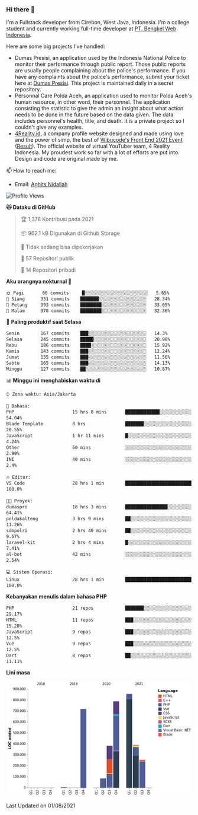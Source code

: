 ### Hi there 👋
I'm a Fullstack developer from Cirebon, West Java, Indonesia. I'm a college student and currently working full-time developer at [PT. Bengkel Web Indonesia](https://github.com/PT-Bengkel-Web-Indonesia).

Here are some big projects I've handled:
- Dumas Presisi, an application used by the Indonesia National Police to monitor their performance through public report. Those public reports are usually people complaining about the police's performance. If you have any complaints about the police's performance, submit your ticket here at [Dumas Presisi](https://dumaspresisi.polri.go.id/dumaspro). This project is maintained daily in a secret repository.
- Personnal Care Polda Aceh, an application used to monitor Polda Aceh's human resource, in other word, their personnel. The application consisting the statistic to give the admin an insight about what action needs to be done in the future based on the data given. The data includes personnel's health, title, and death. It is a private project so I couldn't give any examples.
- [4Reality.id](https://4reality.id), a company profile website designed and made using love and the power of simp, the best of [Wibucode's Front End 2021 Event](https://github.com/wibucode02/submision-event-frontend-2021) ([Result](https://github.com/wibucode02/top-5-pemenang-event-front-end-wibucode-2021)). The official website of virtual YouTuber team, 4 Reality Indonesia. My proudest work so far with a lot of efforts are put into. Design and code are original made by me.

📫 How to reach me:
- Email: [Aghits Nidallah](mailto:yourlovelydev@gmail.com)

<!--START_SECTION:waka-->
![Profile Views](http://img.shields.io/badge/Profil%20dilihat-4-blue)

**🐱 Dataku di GitHub** 

> 🏆 1,378 Kontribusi pada 2021
 > 
> 📦 962.1 kB Digunakan di Github Storage 
 > 
> 🚫 Tidak sedang bisa dipekerjakan
 > 
> 📜 57 Repositori publik 
 > 
> 🔑 14 Repositori pribadi  
 > 
**Aku orangnya nokturnal 🦉** 

```text
🌞 Pagi       66 commits     █░░░░░░░░░░░░░░░░░░░░░░░░   5.65% 
🌆 Siang      331 commits    ███████░░░░░░░░░░░░░░░░░░   28.34% 
🌃 Petang     393 commits    ████████░░░░░░░░░░░░░░░░░   33.65% 
🌙 Malam      378 commits    ████████░░░░░░░░░░░░░░░░░   32.36%

```
📅 **Paling produktif saat Selasa** 

```text
Senin        167 commits    ███░░░░░░░░░░░░░░░░░░░░░░   14.3% 
Selasa       245 commits    █████░░░░░░░░░░░░░░░░░░░░   20.98% 
Rabu         186 commits    ████░░░░░░░░░░░░░░░░░░░░░   15.92% 
Kamis        143 commits    ███░░░░░░░░░░░░░░░░░░░░░░   12.24% 
Jumat        135 commits    ███░░░░░░░░░░░░░░░░░░░░░░   11.56% 
Sabtu        165 commits    ███░░░░░░░░░░░░░░░░░░░░░░   14.13% 
Minggu       127 commits    ██░░░░░░░░░░░░░░░░░░░░░░░   10.87%

```


📊 **Minggu ini menghabiskan waktu di** 

```text
⌚︎ Zona waktu: Asia/Jakarta

💬 Bahasa: 
PHP                      15 hrs 8 mins       █████████████░░░░░░░░░░░░   54.04% 
Blade Template           8 hrs               ███████░░░░░░░░░░░░░░░░░░   28.55% 
JavaScript               1 hr 11 mins        █░░░░░░░░░░░░░░░░░░░░░░░░   4.24% 
Other                    50 mins             ░░░░░░░░░░░░░░░░░░░░░░░░░   2.99% 
INI                      40 mins             ░░░░░░░░░░░░░░░░░░░░░░░░░   2.4%

🔥 Editor: 
VS Code                  28 hrs 1 min        █████████████████████████   100.0%

🐱‍💻 Proyek: 
dumaspro                 18 hrs 3 mins       ████████████████░░░░░░░░░   64.41% 
poldakalteng             3 hrs 9 mins        ██░░░░░░░░░░░░░░░░░░░░░░░   11.26% 
sdmpolri                 2 hrs 40 mins       ██░░░░░░░░░░░░░░░░░░░░░░░   9.57% 
laravel-kit              2 hrs 4 mins        █░░░░░░░░░░░░░░░░░░░░░░░░   7.41% 
al-bot                   42 mins             ░░░░░░░░░░░░░░░░░░░░░░░░░   2.54%

💻 Sistem Operasi: 
Linux                    28 hrs 1 min        █████████████████████████   100.0%

```

**Kebanyakan menulis dalam bahasa PHP** 

```text
PHP                      21 repos            ███████░░░░░░░░░░░░░░░░░░   29.17% 
HTML                     11 repos            ███░░░░░░░░░░░░░░░░░░░░░░   15.28% 
JavaScript               9 repos             ███░░░░░░░░░░░░░░░░░░░░░░   12.5% 
Vue                      9 repos             ███░░░░░░░░░░░░░░░░░░░░░░   12.5% 
Dart                     8 repos             ██░░░░░░░░░░░░░░░░░░░░░░░   11.11%

```


**Lini masa**

![Chart not found](https://raw.githubusercontent.com/NikarashiHatsu/NikarashiHatsu/master/charts/bar_graph.png) 


 Last Updated on 01/08/2021
<!--END_SECTION:waka-->
